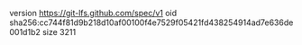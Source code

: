 version https://git-lfs.github.com/spec/v1
oid sha256:cc744f81d9b218d10af00100f4e7529f05421fd438254914ad7e636de001d1b2
size 3211
